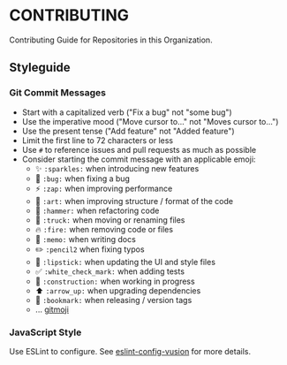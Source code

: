 # CONTRIBUTING
Contributing Guide for Repositories in this Organization.

## Styleguide
### Git Commit Messages

- Start with a capitalized verb ("Fix a bug" not "some bug")
- Use the imperative mood ("Move cursor to..." not "Moves cursor to...")
- Use the present tense ("Add feature" not "Added feature")
- Limit the first line to 72 characters or less
- Use `#` to reference issues and pull requests as much as possible
- Consider starting the commit message with an applicable emoji:
    - ✨ `:sparkles:` when introducing new features
    - 🐛 `:bug:` when fixing a bug
    - ⚡️ `:zap:` when improving performance
    - 🎨 `:art:` when improving structure / format of the code
    - 🔨 `:hammer:` when refactoring code
    - 🚚 `:truck:` when moving or renaming files
    - 🔥 `:fire:` when removing code or files
    - 📝 `:memo:` when writing docs
    - ✏️ `:pencil2` when fixing typos
    - 💄 `:lipstick:` when updating the UI and style files
    - ✅ `:white_check_mark:` when adding tests
    - 🚧 `:construction:` when working in progress
    - ⬆️ `:arrow_up:` when upgrading dependencies
    - 🔖 `:bookmark:` when releasing / version tags
    - ... [gitmoji](https://gitmoji.carloscuesta.me/)

### JavaScript Style

Use ESLint to configure. See [eslint-config-vusion](https://github.com/vusion/eslint-config) for more details.
